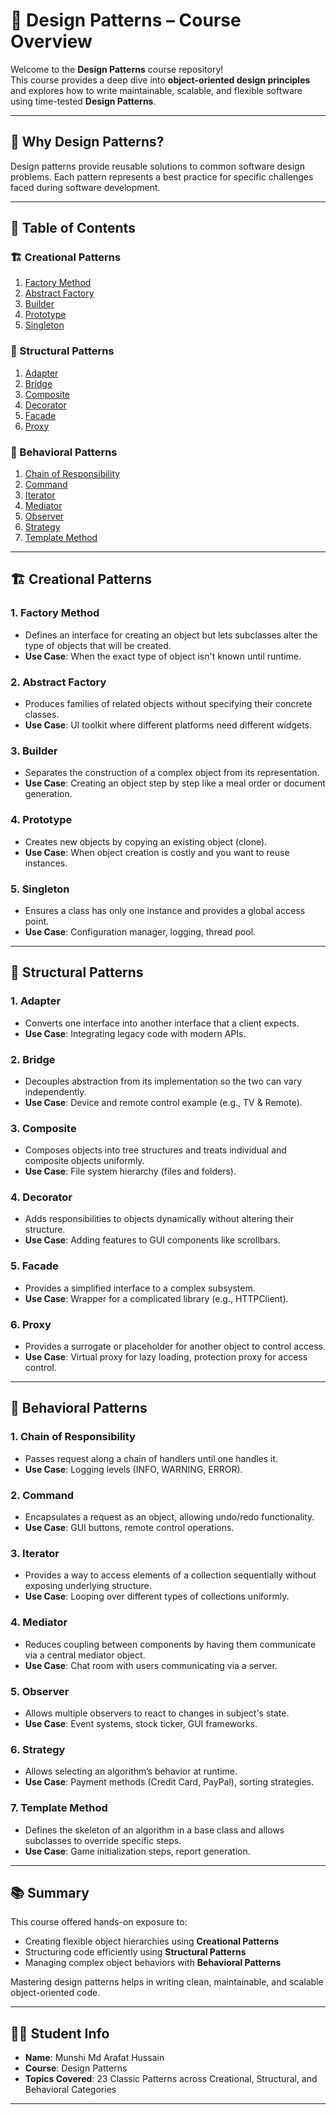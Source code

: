 # 🎯 Design Patterns – Course Overview

Welcome to the **Design Patterns** course repository!  
This course provides a deep dive into **object-oriented design principles** and explores how to write maintainable, scalable, and flexible software using time-tested **Design Patterns**.

---

## 🧠 Why Design Patterns?

Design patterns provide reusable solutions to common software design problems. Each pattern represents a best practice for specific challenges faced during software development.

---

## 📌 Table of Contents

### 🏗️ Creational Patterns
1. [Factory Method](#1-factory-method)
2. [Abstract Factory](#2-abstract-factory)
3. [Builder](#3-builder)
4. [Prototype](#4-prototype)
5. [Singleton](#5-singleton)

### 🧱 Structural Patterns
1. [Adapter](#1-adapter)
2. [Bridge](#2-bridge)
3. [Composite](#3-composite)
4. [Decorator](#4-decorator)
5. [Facade](#5-facade)
6. [Proxy](#6-proxy)

### 🔁 Behavioral Patterns
1. [Chain of Responsibility](#1-chain-of-responsibility)
2. [Command](#2-command)
3. [Iterator](#3-iterator)
4. [Mediator](#4-mediator)
5. [Observer](#5-observer)
6. [Strategy](#6-strategy)
7. [Template Method](#7-template-method)

---

## 🏗️ Creational Patterns

### 1. Factory Method
- Defines an interface for creating an object but lets subclasses alter the type of objects that will be created.
- **Use Case**: When the exact type of object isn't known until runtime.

### 2. Abstract Factory
- Produces families of related objects without specifying their concrete classes.
- **Use Case**: UI toolkit where different platforms need different widgets.

### 3. Builder
- Separates the construction of a complex object from its representation.
- **Use Case**: Creating an object step by step like a meal order or document generation.

### 4. Prototype
- Creates new objects by copying an existing object (clone).
- **Use Case**: When object creation is costly and you want to reuse instances.

### 5. Singleton
- Ensures a class has only one instance and provides a global access point.
- **Use Case**: Configuration manager, logging, thread pool.

---

## 🧱 Structural Patterns

### 1. Adapter
- Converts one interface into another interface that a client expects.
- **Use Case**: Integrating legacy code with modern APIs.

### 2. Bridge
- Decouples abstraction from its implementation so the two can vary independently.
- **Use Case**: Device and remote control example (e.g., TV & Remote).

### 3. Composite
- Composes objects into tree structures and treats individual and composite objects uniformly.
- **Use Case**: File system hierarchy (files and folders).

### 4. Decorator
- Adds responsibilities to objects dynamically without altering their structure.
- **Use Case**: Adding features to GUI components like scrollbars.

### 5. Facade
- Provides a simplified interface to a complex subsystem.
- **Use Case**: Wrapper for a complicated library (e.g., HTTPClient).

### 6. Proxy
- Provides a surrogate or placeholder for another object to control access.
- **Use Case**: Virtual proxy for lazy loading, protection proxy for access control.

---

## 🔁 Behavioral Patterns

### 1. Chain of Responsibility
- Passes request along a chain of handlers until one handles it.
- **Use Case**: Logging levels (INFO, WARNING, ERROR).

### 2. Command
- Encapsulates a request as an object, allowing undo/redo functionality.
- **Use Case**: GUI buttons, remote control operations.

### 3. Iterator
- Provides a way to access elements of a collection sequentially without exposing underlying structure.
- **Use Case**: Looping over different types of collections uniformly.

### 4. Mediator
- Reduces coupling between components by having them communicate via a central mediator object.
- **Use Case**: Chat room with users communicating via a server.

### 5. Observer
- Allows multiple observers to react to changes in subject's state.
- **Use Case**: Event systems, stock ticker, GUI frameworks.

### 6. Strategy
- Allows selecting an algorithm’s behavior at runtime.
- **Use Case**: Payment methods (Credit Card, PayPal), sorting strategies.

### 7. Template Method
- Defines the skeleton of an algorithm in a base class and allows subclasses to override specific steps.
- **Use Case**: Game initialization steps, report generation.

---

## 📚 Summary

This course offered hands-on exposure to:
- Creating flexible object hierarchies using **Creational Patterns**
- Structuring code efficiently using **Structural Patterns**
- Managing complex object behaviors with **Behavioral Patterns**

Mastering design patterns helps in writing clean, maintainable, and scalable object-oriented code.

---

## 👨‍🎓 Student Info

- **Name**: Munshi Md Arafat Hussain  
- **Course**: Design Patterns  
- **Topics Covered**: 23 Classic Patterns across Creational, Structural, and Behavioral Categories

---

